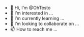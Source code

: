 - 👋 Hi, I’m @OhTesto
- 👀 I’m interested in ...
- 🌱 I’m currently learning ...
- 💞️ I’m looking to collaborate on ...
- 📫 How to reach me ...

<!---
OhTesto/OhTesto is a ✨ special ✨ repository because its `README.md` (this file) appears on your GitHub profile.
You can click the Preview link to take a look at your changes.
--->
